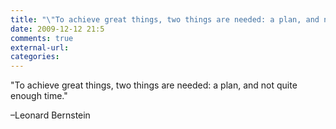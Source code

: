 ```yaml
---
title: "\"To achieve great things, two things are needed: a plan, and not quite enough ...\""
date: 2009-12-12 21:5
comments: true
external-url:
categories:
---
```

"To achieve great things, two things are needed: a plan, and not quite enough time."

–Leonard Bernstein
